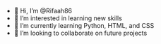 - 👋 Hi, I’m @Rifaah86
- 👀 I’m interested in learning new skills 
- 🌱 I’m currently learning Python, HTML, and CSS
- 💞️ I’m looking to collaborate on future projects 

<!---
Rifaah86/Rifaah86 is a ✨ special ✨ repository because its `README.md` (this file) appears on your GitHub profile.
You can click the Preview link to take a look at your changes.
--->

